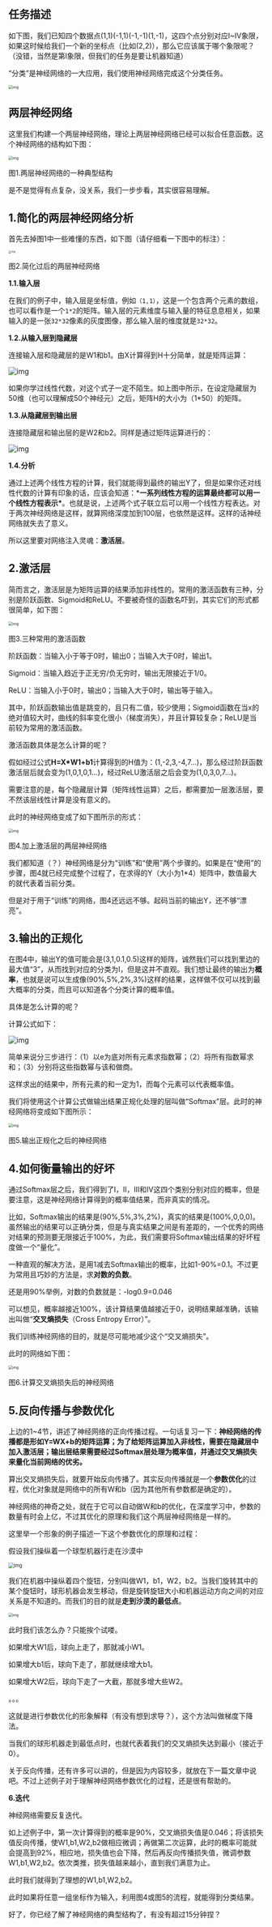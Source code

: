 ## 任务描述

如下图，我们已知四个数据点(1,1)(-1,1)(-1,-1)(1,-1)，这四个点分别对应I~IV象限，如果这时候给我们一个新的坐标点（比如(2,2)），那么它应该属于哪个象限呢？（没错，当然是第I象限，但我们的任务是要让机器知道）

“分类”是神经网络的一大应用，我们使用神经网络完成这个分类任务。

<img src="neural%20network%20m.assets/v2-69dd9ac61229c3e891c11343443d814e_1440w.jpg" alt="img" style="zoom:50%;" />

## 两层神经网络

这里我们构建一个两层神经网络，理论上两层神经网络已经可以拟合任意函数。这个神经网络的结构如下图：

<img src="neural%20network%20m.assets/v2-6fac69d2abab24639943ebaab0b70bde_1440w.jpg" alt="img" style="zoom:50%;" />

图1.两层神经网络的一种典型结构

是不是觉得有点复杂，没关系，我们一步步看，其实很容易理解。

## **1.简化的两层神经网络分析**

首先去掉图1中一些难懂的东西，如下图（请仔细看一下图中的标注）：

<img src="neural%20network%20m.assets/v2-7ee8cabcbd707dd4deab7155af2ba4cd_1440w.jpg" alt="img" style="zoom: 33%;" />

图2.简化过后的两层神经网络

**1.1.输入层**

在我们的例子中，输入层是坐标值，例如`（1,1）`，这是一个包含两个元素的数组，也可以看作是一个`1*2`的矩阵。输入层的元素维度与输入量的特征息息相关，如果输入的是一张`32*32`像素的灰度图像，那么输入层的维度就是`32*32`。

**1.2.从输入层到隐藏层**

连接输入层和隐藏层的是W1和b1。由X计算得到H十分简单，就是矩阵运算：

![img](neural%20network%20m.assets/v2-b31ecd1eea01a5e52968075778cb9699_1440w.png)

如果你学过线性代数，对这个式子一定不陌生。如上图中所示，在设定隐藏层为50维（也可以理解成50个神经元）之后，矩阵H的大小为（1*50）的矩阵。

**1.3.从隐藏层到输出层**

连接隐藏层和输出层的是W2和b2。同样是通过矩阵运算进行的：

![img](neural%20network%20m.assets/v2-0c8c9f5ea2376623cb31ba74e9256627_1440w.png)

**1.4.分析**

通过上述两个线性方程的计算，我们就能得到最终的输出Y了，但是如果你还对线性代数的计算有印象的话，应该会知道：***一系列线性方程的运算最终都可以用一个线性方程表示\***。也就是说，上述两个式子联立后可以用一个线性方程表达。对于两次神经网络是这样，就算网络深度加到100层，也依然是这样。这样的话神经网络就失去了意义。

所以这里要对网络注入灵魂：**激活层**。

## 2.激活层

简而言之，激活层是为矩阵运算的结果添加非线性的。常用的激活函数有三种，分别是阶跃函数、Sigmoid和ReLU。不要被奇怪的函数名吓到，其实它们的形式都很简单，如下图：

<img src="neural%20network%20m.assets/v2-5600c3448f3cb260702e7460cfb0be31_1440w.jpg" alt="img" style="zoom:50%;" />

图3.三种常用的激活函数

阶跃函数：当输入小于等于0时，输出0；当输入大于0时，输出1。

Sigmoid：当输入趋近于正无穷/负无穷时，输出无限接近于1/0。

ReLU：当输入小于0时，输出0；当输入大于0时，输出等于输入。

其中，阶跃函数输出值是跳变的，且只有二值，较少使用；Sigmoid函数在当x的绝对值较大时，曲线的斜率变化很小（梯度消失），并且计算较复杂；ReLU是当前较为常用的激活函数。

激活函数具体是怎么计算的呢？

假如经过公式**H=X\*W1+b1**计算得到的H值为：(1,-2,3,-4,7...)，那么经过阶跃函数激活层后就会变为(1,0,1,0,1...)，经过ReLU激活层之后会变为(1,0,3,0,7...)。

需要注意的是，每个隐藏层计算（矩阵线性运算）之后，都需要加一层激活层，要不然该层线性计算是没有意义的。

此时的神经网络变成了如下图所示的形式：

<img src="neural%20network%20m.assets/v2-0ced86f32dfa241fc9de10421edbd9b4_1440w.jpg" alt="img" style="zoom: 50%;" />

图4.加上激活层的两层神经网络

我们都知道（？）神经网络是分为“训练”和“使用”两个步骤的。如果是在“使用”的步骤，图4就已经完成整个过程了，在求得的Y（大小为1*4）矩阵中，数值最大的就代表着当前分类。

但是对于用于“训练”的网络，图4还远远不够。起码当前的输出Y，还不够“漂亮”。

## **3.输出的正规化**

在图4中，输出Y的值可能会是(3,1,0.1,0.5)这样的矩阵，诚然我们可以找到里边的最大值“3”，从而找到对应的分类为I，但是这并不直观。我们想让最终的输出为**概率**，也就是说可以生成像(90%,5%,2%,3%)这样的结果，这样做不仅可以找到最大概率的分类，而且可以知道各个分类计算的概率值。

具体是怎么计算的呢？

计算公式如下：

![img](neural%20network%20m.assets/v2-3ad93ae576918ff385485dab6a2e6b87_1440w.png)

简单来说分三步进行：（1）以e为底对所有元素求指数幂；（2）将所有指数幂求和；（3）分别将这些指数幂与该和做商。

这样求出的结果中，所有元素的和一定为1，而每个元素可以代表概率值。

我们将使用这个计算公式做输出结果正规化处理的层叫做“Softmax”层。此时的神经网络将变成如下图所示：

<img src="neural%20network%20m.assets/v2-01285f87ff9d523f62d2d4f6586583c5_1440w.jpg" alt="img" style="zoom:50%;" />

图5.输出正规化之后的神经网络

## 4.如何衡量输出的好坏

通过Softmax层之后，我们得到了I，II，III和IV这四个类别分别对应的概率，但是要注意，这是神经网络计算得到的概率值结果，而非真实的情况。

比如，Softmax输出的结果是(90%,5%,3%,2%)，真实的结果是(100%,0,0,0)。虽然输出的结果可以正确分类，但是与真实结果之间是有差距的，一个优秀的网络对结果的预测要无限接近于100%，为此，我们需要将Softmax输出结果的好坏程度做一个“量化”。

一种直观的解决方法，是用1减去Softmax输出的概率，比如1-90%=0.1。不过更为常用且巧妙的方法是，求**对数的负数**。

还是用90%举例，对数的负数就是：-log0.9=0.046

可以想见，概率越接近100%，该计算结果值越接近于0，说明结果越准确，该输出叫做“**交叉熵损失**（Cross Entropy Error）”。

我们训练神经网络的目的，就是尽可能地减少这个“交叉熵损失”。

此时的网络如下图：

<img src="neural%20network%20m.assets/v2-55f56e273500c8881440877d9c43ebba_1440w.jpg" alt="img" style="zoom:50%;" />

图6.计算交叉熵损失后的神经网络

## 5.反向传播与参数优化

上边的1~4节，讲述了神经网络的正向传播过程。一句话复习一下：**神经网络的传播都是形如Y=WX+b的矩阵运算；为了给矩阵运算加入非线性，需要在隐藏层中加入激活层；输出层结果需要经过Softmax层处理为概率值，并通过交叉熵损失来量化当前网络的优劣。**

算出交叉熵损失后，就要开始反向传播了。其实反向传播就是一个**参数优化**的过程，优化对象就是网络中的所有W和b（因为其他所有参数都是确定的）。

神经网络的神奇之处，就在于它可以自动做W和b的优化，在深度学习中，参数的数量有时会上亿，不过其优化的原理和我们这个两层神经网络是一样的。

这里举一个形象的例子描述一下这个参数优化的原理和过程：

假设我们操纵着一个球型机器行走在沙漠中

<img src="neural%20network%20m.assets/v2-ce4acebca3fecaf429a077e16ff989d9_1440w.jpg" alt="img" style="zoom: 67%;" />

我们在机器中操纵着四个旋钮，分别叫做W1，b1，W2，b2。当我们旋转其中的某个旋钮时，球形机器会发生移动，但是旋转旋钮大小和机器运动方向之间的对应关系是不知道的。而我们的目的就是**走到沙漠的最低点**。

<img src="neural%20network%20m.assets/v2-4dfad8b96d10df776afdcaa618d59857_1440w.jpg" alt="img" style="zoom:50%;" />

此时我们该怎么办？只能挨个试喽。

如果增大W1后，球向上走了，那就减小W1。

如果增大b1后，球向下走了，那就继续增大b1。

如果增大W2后，球向下走了一大截，那就多增大些W2。

。。。

这就是进行参数优化的形象解释（有没有想到求导？），这个方法叫做梯度下降法。

当我们的球形机器走到最低点时，也就代表着我们的交叉熵损失达到最小（接近于0）。

关于反向传播，还有许多可以讲的，但是因为内容较多，就放在下一篇文章中说吧。不过上述例子对于理解神经网络参数优化的过程，还是很有帮助的。

**6.迭代**

神经网络需要反复迭代。

如上述例子中，第一次计算得到的概率是90%，交叉熵损失值是0.046；将该损失值反向传播，使W1,b1,W2,b2做相应微调；再做第二次运算，此时的概率可能就会提高到92%，相应地，损失值也会下降，然后再反向传播损失值，微调参数W1,b1,W2,b2。依次类推，损失值越来越小，直到我们满意为止。

此时我们就得到了理想的W1,b1,W2,b2。

此时如果将任意一组坐标作为输入，利用图4或图5的流程，就能得到分类结果。

好了，你已经了解了神经网络的典型结构了，有没有超过15分钟捏？